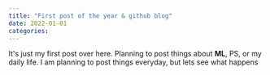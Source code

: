 ```yaml
---
title: "First post of the year & github blog"
date: 2022-01-01
categories: 
---
```


It's just my first post over here. Planning to post things about <b>ML</b>, PS, or my daily life.
I am planning to post things everyday, but lets see what happens
